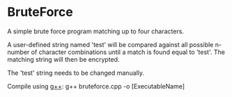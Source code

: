 # BruteForce
A simple brute force program matching up to four characters.

A user-defined string named 'test' will be compared against all possible n-number of character combinations until a match is found equal to 'test'. The matching string will then be encrypted.

The 'test' string needs to be changed manually.

Compile using [g++](https://gcc.gnu.org/):
g++ bruteforce.cpp -o [ExecutableName]


